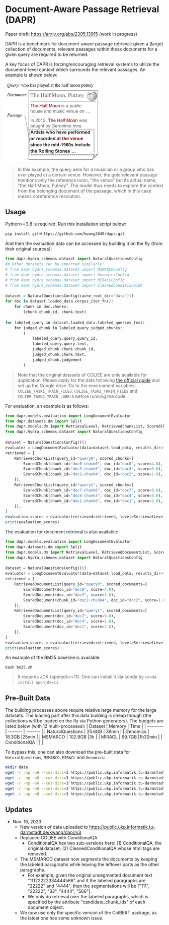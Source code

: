 # Document-Aware Passage Retrieval (DAPR)

Paper draft: https://arxiv.org/abs/2305.13915 (work in progress)

DAPR is a benchmark for document-aware passage retrieval: given a (large) collection of documents, relevant passages within these documents for a given query are required to be returned. 

A key focus of DAPR is forcing/encouraging retrieval systems to utilize the document-level context which surrounds the relevant passages. An example is shown below:

<img src='imgs/motivative-example.png' width='300'>

> In this example, the query asks for a musician or a group who has ever played at a certain venue. However, the gold relevant passage mentions only the reference noun, "the venue" but its actual name, "the Half Moon, Putney". The model thus needs to explore the context from the belonging document of the passage, which in this case means coreference resolution.

## Usage
Python>=3.8 is required. Run this installation script below:
```bash
pip install git+https://github.com/kwang2049/dapr.git
```
And then the evaluation data can be accessed by building it on the fly (from their original sources):
```python
from dapr.hydra_schemas.dataset import NaturalQuestionsConfig
## Other datasets can be imported similarly:
# from dapr.hydra_schemas.dataset import MSMARCOConfig
# from dapr.hydra_schemas.dataset import GenomicsConfig
# from dapr.hydra_schemas.dataset import MIRACLConfig
# from dapr.hydra_schemas.dataset import CleanedConditionalQA

dataset = NaturalQuestionsConfig(cache_root_dir="data")()
for doc in dataset.loaded_data.corpus_iter_fn():
    for chunk in doc.chunks:
        (chunk.chunk_id, chunk.text)

for labeled_query in dataset.loaded_data.labeled_queries_test:
    for judged_chunk in labeled_query.judged_chunks:
        (
            labeled_query.query.query_id, 
            labeled_query.query.text, 
            judged_chunk.chunk.chunk_id, 
            judged_chunk.chunk.text, 
            judged_chunk.judgement
        )
```
> Note that the original datasets of COLIEE are only available for application. Please apply for the data following [the official guide](https://sites.ualberta.ca/~rabelo/COLIEE2023/#:~:text=Memorandum%20for%20Tasks%201%20and/or%202%20(Case%20law%20competition)) and set up the Google drive IDs to the environment variables: `COLIEE_TASK1_TRAIN_FILES`, `COLIEE_TASK2_TRAIN_FILES` and `COLIEE_TASK2_TRAIN_LABELS` before running the code.

For evaluation, an example is as follows:
```python
from dapr.models.evaluation import LongDocumentEvaluator
from dapr.datasets.dm import Split
from dapr.models.dm import RetrievalLevel, RetrievedChunkList, ScoredChunk
from dapr.hydra_schemas.dataset import NaturalQuestionsConfig

dataset = NaturalQuestionsConfig()()
evaluator = LongDocumentEvaluator(data=dataset.load_data, results_dir="results", split=Split.test)
retrieved = [
    RetrievedChunkList(query_id="query0", scored_chunks=[
        ScoredChunk(chunk_id="doc0-chunk0", doc_id="doc0", score=4.0),
        ScoredChunk(chunk_id="doc3-chunk5", doc_id="doc3", score=3.0),
        ScoredChunk(chunk_id="doc2-chunk4", doc_id="doc2", score=1.0),
    ]),
    RetrievedChunkList(query_id="query1", scored_chunks=[
        ScoredChunk(chunk_id="doc7-chunk6", doc_id="doc7", score=9.0),
        ScoredChunk(chunk_id="doc4-chunk3", doc_id="doc4", score=5.0),
        ScoredChunk(chunk_id="doc1-chunk0", doc_id="doc1", score=2.0),
    ]),
]
evaluation_scores = evaluator(retrieved=retrieved, level=RetrievalLevel.chunk).summary
print(evaluation_scores)
```
The evaluation for document retrieval is also available:
```python
from dapr.models.evaluation import LongDocumentEvaluator
from dapr.datasets.dm import Split
from dapr.models.dm import RetrievalLevel, RetrievedDocumentList, ScoredDocument
from dapr.hydra_schemas.dataset import NaturalQuestionsConfig

dataset = NaturalQuestionsConfig()()
evaluator = LongDocumentEvaluator(data=dataset.load_data, results_dir="results", split=Split.test)
retrieved = [
    RetrievedDocumentList(query_id="query0", scored_documents=[
        ScoredDocument(doc_id="doc0", score=4.0),
        ScoredDocument(doc_id="doc3", score=3.0),
        ScoredDocument(chunk_id="doc2-chunk4", doc_id="doc2", score=1.0),
    ]),
    RetrievedDocumentList(query_id="query1", scored_documents=[
        ScoredDocument(doc_id="doc7", score=9.0),
        ScoredDocument(doc_id="doc4", score=5.0),
        ScoredDocument(doc_id="doc1", score=2.0),
    ]),
]
evaluation_scores = evaluator(retrieved=retrieved, level=RetrievalLevel.document).summary
print(evaluation_scores)
```
An example of the BM25 baseline is available:
```
bash bm25.sh
```
> It requires JDK (openjdk>=11). One can install it via conda by `conda install openjdk=11`.
## Pre-Built Data
The building processes above require relative large memory for the large datasets. The loading part after this data building is cheap though (the collections will be loaded on the fly via Python generators). The budgets are listed below (with 12 multi-processes):
| Dataset    | Memory |  Time |
| -------- | ------- | ------- |
| NaturalQuestions  | 25.6GB    | 39min    |
| Genomics | 18.3GB     |25min    |
| MSMARCO    | 102.9GB    |3h    |
| MIRACL    | 69.7GB    |1h30min    |
| ConditionalQA    |   | |

To bypass this, one can also download the pre-built data for `NaturalQuestions`, `MSMARCO`, `MIRACL` and `Genomics`: 
```bash
mkdir data
wget -r -np -nH --cut-dirs=3 https://public.ukp.informatik.tu-darmstadt.de/kwang/dapr/v3/NaturalQuestions/ -P ./data
wget -r -np -nH --cut-dirs=3 https://public.ukp.informatik.tu-darmstadt.de/kwang/dapr/v3/MSMARCO/ -P ./data
wget -r -np -nH --cut-dirs=3 https://public.ukp.informatik.tu-darmstadt.de/kwang/dapr/v3/Genomics/ -P ./data
wget -r -np -nH --cut-dirs=3 https://public.ukp.informatik.tu-darmstadt.de/kwang/dapr/v3/MIRACL/ -P ./data
wget -r -np -nH --cut-dirs=3 https://public.ukp.informatik.tu-darmstadt.de/kwang/dapr/v3/ConditionalQA/ -P ./data
```

## Updates
- Nov. 16, 2023
    - New version of data uploaded to https://public.ukp.informatik.tu-darmstadt.de/kwang/dapr/v3
    - Replaced COLIEE with ConditionalQA
        - ConditionalQA has two sub-versions here: (1) ConditionalQA, the original dataset; (2) CleanedConditionalQA whose html tags are removed.
    - The MSMARCO dataset now segments the documents by keeping the labeled paragraphs while leaving the leftover parts as the other paragraphs.
        - For example, given the original unsegmented document text "11122222334444566" and if the labeled paragraphs are "22222" and "4444", then the segmentations will be ["111", "22222", "33", "4444", "566"].
        - We only do retrieval over the labeled paragraphs, which is specified by the attribute "candidate_chunk_ids" of each document object.
    - We now use only the specific version of the ColBERT package, as the latest one has some unknown issue.